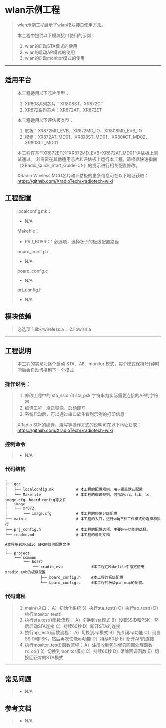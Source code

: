 # wlan示例工程

> wlan示例工程展示了wlan模块接口使用方法。
>
> 本工程中提供以下模块接口使用的示例：
> 1. wlan的启动STA模式的使用
> 2. wlan的启动AP模式的使用
> 3. wlan的启动monitor模式的使用

---

## 适用平台

> 本工程适用以下芯片类型：
> 1. XR808系列芯片：XR808ST、XR872CT
> 2. XR872系列芯片：XR872AT、XR872ET

> 本工程适用以下评估板类型：
> 1. 底板：XR872MD_EVB、XR872MD_IO、XR808MD_EVB_IO
> 2. 模组：XR872AT_MD01、XR808ST_MD01、XR808CT_MD02、XR808CT_MD01

> 本工程在基于XR872ET的“XR872MD_EVB+XR872AT_MD01”评估板上测试通过。
> 若需要在其他适用芯片和评估板上运行本工程，请根据快速指南《XRadio_Quick_Start_Guide-CN》的提示进行相关配置修改。

> XRadio Wireless MCU芯片和评估板的更多信息可在以下地址获取：
> https://github.com/XradioTech/xradiotech-wiki

## 工程配置

> localconfig.mk：
> * N/A
>
> Makefile：
> * PRJ_BOARD：必选项，选择板子的板级配置路径
>
> board_config.h
> * N/A
>
> board_config.c
> * N/A
>
> prj_config.h
> * N/A

## 模块依赖

> 必选项
> 1.libxrwireless.a：
> 2.libwlan.a

---

## 工程说明

> 本工程的实现为逐个启动 STA、AP、monitor 模式，每个模式保持1分钟时间后会自动切换到下一个模式

### 操作说明：

> 1. 修改工程中的 sta_ssid 和 sta_psk 字符串为实际需要连接的AP的字符串
> 2. 编译工程，烧录镜像，启动即可
> 3. 系统启动后，可以通过串口软件看到示例的打印信息

> XRadio SDK的编译、烧写等操作方式的说明可在以下地址获取：
> https://github.com/XradioTech/xradiotech-wiki

### 控制命令

> * N/A

### 代码结构
```
.
├── gcc
│   ├── localconfig.mk          # 本工程的配置规则，用于覆盖默认配置
│   └── Makefile                # 本工程的编译规则，可指定src、lib、ld、image.cfg、board_config等文件
├── image
│   └── xr872
│       └── image.cfg           # 本工程的镜像分区配置
├── main.c                      # 本工程的入口，进行wdg三种工作模式的选择和执行
├── prj_config.h                # 本工程的配置选项，主要用于功能的选择。
└── readme.md                   # 本工程的说明文档

#本程用到XRadio SDK的其他配置文件
.
└── project
    └── common
        └── board
            └── xradio_evb             #本工程在Makefile中指定使用xradio_evb的板级配置
                ├── board_config.h     #本工程的板级配置，
                └── board_config.c     #本工程的板级pin mux的配置。
```
### 代码流程

> 1. main()入口：
> A）初始化系统
> B）执行sta_test()
> C）执行ap_test()
> D）执行monitor_test()
> 2. 执行sta_test()函数流程：
> A）切换到sta模式
> B）设置SSID和PSK，然后启动STA连接
> C）持续60秒
> D）断开STA的连接
> 3. 执行ap_test()函数流程：
> A）切换到ap模式
> B）先关闭ap功能
> C）设置SSID和PSK，然后再次使能ap功能
> D）持续60秒
> E）断开AP的连接
> 4. 执行monitor_test()函数流程：
> A）注册收到包时候的回调处理函数rx_cb()
> B）切换到monitor模式
> C）持续60秒
> D）清除回调函数
> E）切换回正常的STA模式

---

## 常见问题

> * N/A

## 参考文档

> * N/A
